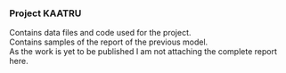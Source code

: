 ### Project KAATRU
Contains data files and code used for the project. <br>
Contains samples of the report of the previous model. <br>
As the work is yet to be published I am not attaching the complete report here.
